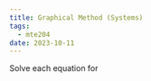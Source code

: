```yaml
---
title: Graphical Method (Systems)
tags:
  - mte204
date: 2023-10-11
---
```

Solve each equation for 